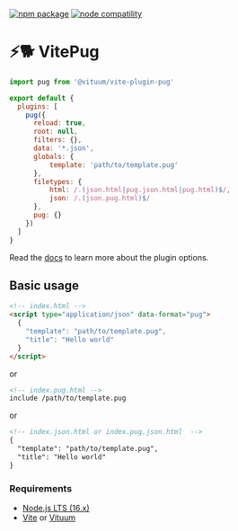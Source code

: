 <a href="https://npmjs.com/package/@vituum/vite-plugin-pug"><img src="https://img.shields.io/npm/v/@vituum/vite-plugin-pug.svg" alt="npm package"></a>
<a href="https://nodejs.org/en/about/releases/"><img src="https://img.shields.io/node/v/@vituum/vite-plugin-pug.svg" alt="node compatility"></a>

# ⚡️🐕 VitePug

```js
import pug from '@vituum/vite-plugin-pug'

export default {
  plugins: [
    pug({
      reload: true,
      root: null,
      filters: {},
      data: '*.json',
      globals: {
          template: 'path/to/template.pug'
      },
      filetypes: {
          html: /.(json.html|pug.json.html|pug.html)$/,
          json: /.(json.pug.html)$/
      },
      pug: {}
    })
  ]
}
```

Read the [docs](https://vituum.dev/config/integrations-options.html#vituum-pug) to learn more about the plugin options.

## Basic usage

```html
<!-- index.html -->
<script type="application/json" data-format="pug">
  {
    "template": "path/to/template.pug",
    "title": "Hello world"
  }
</script>
```
or
```html
<!-- index.pug.html -->
include /path/to/template.pug
```
or
```html
<!-- index.json.html or index.pug.json.html  -->
{
  "template": "path/to/template.pug",
  "title": "Hello world"
}
```

### Requirements

- [Node.js LTS (16.x)](https://nodejs.org/en/download/)
- [Vite](https://vitejs.dev/) or [Vituum](https://vituum.dev/)
